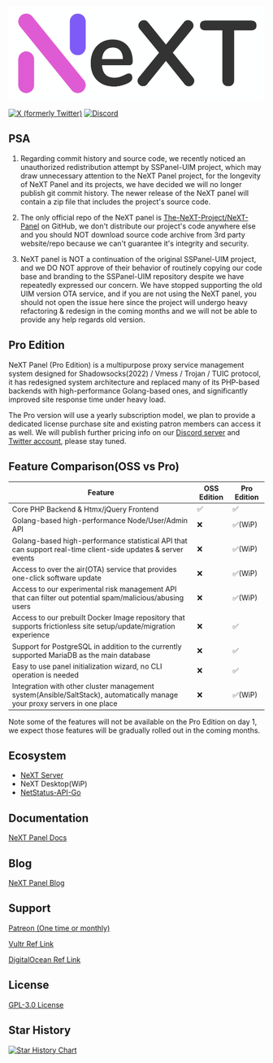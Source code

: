 <img src=".github/next_1000.png" alt="next" width="600"/>

[![X (formerly Twitter)](https://img.shields.io/twitter/url?url=https%3A%2F%2Ftwitter.com%2FSSPanel_NeXT)](https://twitter.com/SSPanel_NeXT)
[![Discord](https://img.shields.io/discord/1049692075085549600?color=5865F2&label=Discord&style=flat-square)](https://discord.gg/A7uFKCvf8V)

## PSA

1. Regarding commit history and source code, we recently noticed an unauthorized redistribution attempt by SSPanel-UIM project, which may draw unnecessary attention to the NeXT Panel project, for the longevity of NeXT Panel and its projects, we have decided we will no longer publish git commit history. The newer release of the NeXT panel will contain a zip file that includes the project's source code.

2. The only official repo of the NeXT panel is [The-NeXT-Project/NeXT-Panel](https://github.com/The-NeXT-Project/NeXT-Panel) on GitHub, we don't distribute our project's code anywhere else and you should NOT download source code archive from 3rd party website/repo because we can't guarantee it's integrity and security.

3. NeXT panel is NOT a continuation of the original SSPanel-UIM project, and we DO NOT approve of their behavior of routinely copying our code base and branding to the SSPanel-UIM repository despite we have repeatedly expressed our concern. We have stopped supporting the old UIM version OTA service, and if you are not using the NeXT panel, you should not open the issue here since the project will undergo heavy refactoring & redesign in the coming months and we will not be able to provide any help regards old version.

## Pro Edition

NeXT Panel (Pro Edition) is a multipurpose proxy service management system designed for Shadowsocks(2022) / Vmess / Trojan / TUIC protocol, it has redesigned system architecture and replaced many of its PHP-based backends with high-performance Golang-based ones, and significantly improved site response time under heavy load.

The Pro version will use a yearly subscription model, we plan to provide a dedicated license purchase site and existing patron members can access it as well. We will publish further pricing info on our [Discord server](https://discord.gg/A7uFKCvf8V) and [Twitter account](https://twitter.com/SSPanel_NeXT), please stay tuned.

## Feature Comparison(OSS vs Pro)

| Feature                                                                                                                   | OSS Edition | Pro Edition |
|---------------------------------------------------------------------------------------------------------------------------|-------------|-------------|
| Core PHP Backend & Htmx/jQuery Frontend                                                                                   | ✅           | ✅           |
| Golang-based high-performance Node/User/Admin API                                                                         | ❌           | ✅(WiP)           |
| Golang-based high-performance statistical API that can support real-time client-side updates & server events              | ❌           | ✅(WiP)           |
| Access to over the air(OTA) service that provides one-click software update                                               | ❌           | ✅(WiP)         |
| Access to our experimental risk management API that can filter out potential spam/malicious/abusing users                 | ❌           | ✅(WiP)           |
| Access to our prebuilt Docker Image repository that supports frictionless site setup/update/migration experience          | ❌           | ✅           |
| Support for PostgreSQL in addition to the currently supported MariaDB as the main database                                | ❌           | ✅           |
| Easy to use panel initialization wizard, no CLI operation is needed                                                       | ❌           | ✅           |
| Integration with other cluster management system(Ansible/SaltStack), automatically manage your proxy servers in one place | ❌           | ✅(WiP)           |

Note some of the features will not be available on the Pro Edition on day 1, we expect those features will be gradually rolled out in the coming months.

## Ecosystem

- [NeXT Server](https://github.com/The-NeXT-Project/NeXT-Server)
- NeXT Desktop(WiP)
- [NetStatus-API-Go](https://github.com/The-NeXT-Project/NetStatus-API-Go)

## Documentation

[NeXT Panel Docs](https://nextpanel.dev/docs/category/overview)

## Blog

[NeXT Panel Blog](https://nextpanel.dev/blog)

## Support

<a href="https://www.patreon.com/catdev">Patreon (One time or monthly)</a>

<a href="https://www.vultr.com/?ref=8941355-8H">Vultr Ref Link</a>

<a href="https://www.digitalocean.com/?refcode=50f1a3b6244c">DigitalOcean Ref Link</a>

## License

[GPL-3.0 License](blob/dev/LICENSE)

## Star History

[![Star History Chart](https://api.star-history.com/svg?repos=The-NeXT-Project/NeXT-Panel&type=Date)](https://star-history.com/#The-NeXT-Project/NeXT-Panel&Date)
